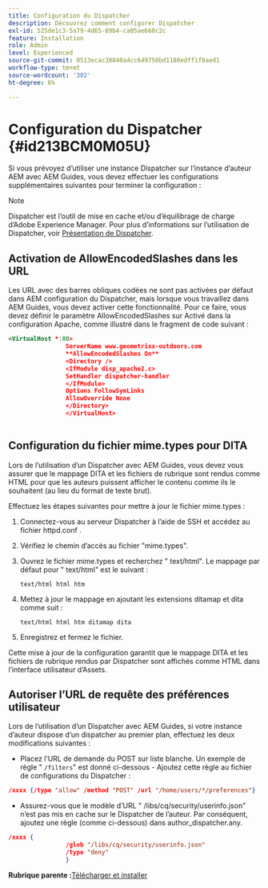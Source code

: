 ```yaml
---
title: Configuration du Dispatcher
description: Découvrez comment configurer Dispatcher
exl-id: 525de1c3-5a79-4d65-89b4-ca05ae660c2c
feature: Installation
role: Admin
level: Experienced
source-git-commit: 0513ecac38840a4cc649758bd1180edff1f8aed1
workflow-type: tm+mt
source-wordcount: '302'
ht-degree: 6%

---
```


# Configuration du Dispatcher {#id213BCM0M05U}

Si vous prévoyez d’utiliser une instance Dispatcher sur l’instance d’auteur AEM avec AEM Guides, vous devez effectuer les configurations supplémentaires suivantes pour terminer la configuration :

>[!NOTE]
>
> Dispatcher est l’outil de mise en cache et/ou d’équilibrage de charge d’Adobe Experience Manager. Pour plus d’informations sur l’utilisation de Dispatcher, voir [Présentation de Dispatcher](https://experienceleague.adobe.com/docs/experience-manager-dispatcher/using/dispatcher.html?lang=fr).

## Activation de AllowEncodedSlashes dans les URL

Les URL avec des barres obliques codées ne sont pas activées par défaut dans AEM configuration du Dispatcher, mais lorsque vous travaillez dans AEM Guides, vous devez activer cette fonctionnalité. Pour ce faire, vous devez définir le paramètre AllowEncodedSlashes sur Activé dans la configuration Apache, comme illustré dans le fragment de code suivant :

```XML
<VirtualHost *:80>
                ServerName www.geometrixx-outdoors.com
                **AllowEncodedSlashes On**
                <Directory />
                <IfModule disp_apache2.c>
                SetHandler dispatcher-handler
                </IfModule>
                Options FollowSymLinks
                AllowOverride None
                </Directory>
                </VirtualHost>
            
```

## Configuration du fichier mime.types pour DITA

Lors de l’utilisation d’un Dispatcher avec AEM Guides, vous devez vous assurer que le mappage DITA et les fichiers de rubrique sont rendus comme HTML pour que les auteurs puissent afficher le contenu comme ils le souhaitent \(au lieu du format de texte brut\).

Effectuez les étapes suivantes pour mettre à jour le fichier mime.types :

1. Connectez-vous au serveur Dispatcher à l’aide de SSH et accédez au fichier httpd.conf .

1. Vérifiez le chemin d’accès au fichier &quot;mime.types&quot;.

1. Ouvrez le fichier mime.types et recherchez &quot; text/html&quot;. Le mappage par défaut pour &quot; text/html&quot; est le suivant :

   `text/html html htm`

1. Mettez à jour le mappage en ajoutant les extensions ditamap et dita comme suit :

   `text/html html htm ditamap dita`

1. Enregistrez et fermez le fichier.


Cette mise à jour de la configuration garantit que le mappage DITA et les fichiers de rubrique rendus par Dispatcher sont affichés comme HTML dans l’interface utilisateur d’Assets.

## Autoriser l’URL de requête des préférences utilisateur

Lors de l’utilisation d’un Dispatcher avec AEM Guides, si votre instance d’auteur dispose d’un dispatcher au premier plan, effectuez les deux modifications suivantes :

- Placez l’URL de demande du POST sur liste blanche. Un exemple de règle &quot; `/filters`&quot; est donné ci-dessous - Ajoutez cette règle au fichier de configurations du Dispatcher :

```json
/xxxx {/type "allow" /method "POST" /url "/home/users/*/preferences"}
```

- Assurez-vous que le modèle d’URL &quot; /libs/cq/security/userinfo.json&quot; n’est pas mis en cache sur le Dispatcher de l’auteur. Par conséquent, ajoutez une règle \(comme ci-dessous\) dans author\_dispatcher.any.

```json
/xxxx {
                /glob "/libs/cq/security/userinfo.json"
                /type "deny"
                }
```

**Rubrique parente :**&#x200B;[ Télécharger et installer](download-install.md)
